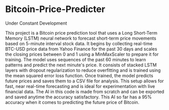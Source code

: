 # Bitcoin-Price-Predicter

Under Constant Development

This project is a Bitcoin price prediction tool that uses a Long Short-Term Memory (LSTM) neural network to forecast short-term price movements based on 5-minute interval stock data. It begins by collecting real-time BTC-USD price data from Yahoo Finance for the past 30 days and scales the closing prices between 0 and 1 using a MinMaxScaler to prepare it for training. The model uses sequences of the past 60 minutes to learn patterns and predict the next minute's price. It consists of stacked LSTM layers with dropout regularization to reduce overfitting and is trained using the mean squared error loss function. Once trained, the model predicts future prices and saves them to a CSV file for analysis. This setup allows for fast, near real-time forecasting and is ideal for experimentation with live financial data. The AI in this code is made from scratch and can be exported and saved anytime the accuracy satisfactory. This AI so far has a 95% accuracy when it comes to predicting the future price of Bitcoin.
